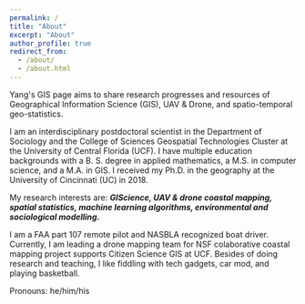```yaml
---
permalink: /
title: "About"
excerpt: "About"
author_profile: true
redirect_from: 
  - /about/
  - /about.html
---
```

Yang's GIS page aims to share research progresses and resources of Geographical Information Science (GIS), UAV & Drone, and spatio-temporal geo-statistics. 

I am an interdisciplinary postdoctoral scientist in the 
Department of Sociology
and the College of Sciences Geospatial Technologies Cluster at 
the University of Central Florida (UCF). I have multiple education backgrounds with a B. S. degree in applied mathematics, a M.S. in computer science, and a M.A.  in GIS. I received my Ph.D. in 
the geography at the University of 
Cincinnati (UC) in 2018. 

My research interests are: **_GIScience, UAV & drone coastal mapping, spatial 
statistics,  machine learning 
algorithms, environmental and sociological modelling._**

I am a FAA part 107 remote pilot and NASBLA recognized boat driver. Currently, I am leading a drone mapping team for NSF colaborative coastal mapping project supports Citizen Science GIS at UCF. Besides of doing research and teaching, I like fiddling with tech gadgets, car mod, and playing basketball.

Pronouns: he/him/his

